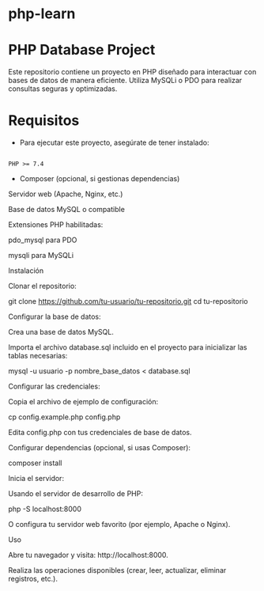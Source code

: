 # php-learn

# PHP Database Project

Este repositorio contiene un proyecto en PHP diseñado para interactuar con bases de datos de manera eficiente. Utiliza MySQLi o PDO para realizar consultas seguras y optimizadas.

# Requisitos

- Para ejecutar este proyecto, asegúrate de tener instalado:

```

PHP >= 7.4

```

- Composer (opcional, si gestionas dependencias)

Servidor web (Apache, Nginx, etc.)

Base de datos MySQL o compatible

Extensiones PHP habilitadas:

pdo_mysql para PDO

mysqli para MySQLi

Instalación

Clonar el repositorio:

git clone https://github.com/tu-usuario/tu-repositorio.git
cd tu-repositorio

Configurar la base de datos:

Crea una base de datos MySQL.

Importa el archivo database.sql incluido en el proyecto para inicializar las tablas necesarias:

mysql -u usuario -p nombre_base_datos < database.sql

Configurar las credenciales:

Copia el archivo de ejemplo de configuración:

cp config.example.php config.php

Edita config.php con tus credenciales de base de datos.

Configurar dependencias (opcional, si usas Composer):

composer install

Inicia el servidor:

Usando el servidor de desarrollo de PHP:

php -S localhost:8000

O configura tu servidor web favorito (por ejemplo, Apache o Nginx).

Uso

Abre tu navegador y visita: http://localhost:8000.

Realiza las operaciones disponibles (crear, leer, actualizar, eliminar registros, etc.).
